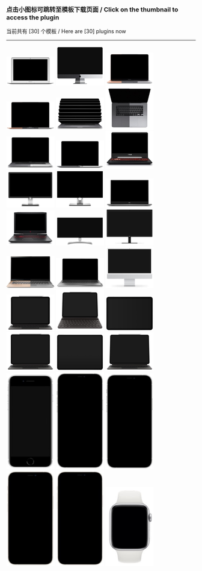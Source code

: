 ### 点击小图标可跳转至模板下载页面  /  Click on the thumbnail to access the plugin  
当前共有 [30] 个模板 / Here are [30] plugins now  
****  

<a href="https://cdn.jsdelivr.net/gh/lihaoyun6/capXDR-plugins/plugins/Apple MBA13.zip"><img src="./Apple MBA13.jpg" alt="Apple MBA13" width="128" /></a>
<a href="https://cdn.jsdelivr.net/gh/lihaoyun6/capXDR-plugins/plugins/Apple iMac.zip"><img src="./Apple iMac.jpg" alt="Apple iMac" width="128" /></a>
<a href="https://cdn.jsdelivr.net/gh/lihaoyun6/capXDR-plugins/plugins/Apple rMBA13 K.zip"><img src="./Apple rMBA13 K.jpg" alt="Apple rMBA13 K" width="128" /></a>
<a href="https://cdn.jsdelivr.net/gh/lihaoyun6/capXDR-plugins/plugins/Apple rMBA13.zip"><img src="./Apple rMBA13.jpg" alt="Apple rMBA13" width="128" /></a>
<a href="https://cdn.jsdelivr.net/gh/lihaoyun6/capXDR-plugins/plugins/Apple rMBP16 K(anim).zip"><img src="./Apple rMBP16 K(anim).jpg" alt="Apple rMBP16 K(anim)" width="128" /></a>
<a href="https://cdn.jsdelivr.net/gh/lihaoyun6/capXDR-plugins/plugins/Apple rMBP16 K+T.zip"><img src="./Apple rMBP16 K+T.jpg" alt="Apple rMBP16 K+T" width="128" /></a>
<a href="https://cdn.jsdelivr.net/gh/lihaoyun6/capXDR-plugins/plugins/Apple rMBP16 K.zip"><img src="./Apple rMBP16 K.jpg" alt="Apple rMBP16 K" width="128" /></a>
<a href="https://cdn.jsdelivr.net/gh/lihaoyun6/capXDR-plugins/plugins/Apple rMBP16.zip"><img src="./Apple rMBP16.jpg" alt="Apple rMBP16" width="128" /></a>
<a href="https://cdn.jsdelivr.net/gh/lihaoyun6/capXDR-plugins/plugins/Asus TUF6.zip"><img src="./Asus TUF6.jpg" alt="Asus TUF6" width="128" /></a>
<a href="https://cdn.jsdelivr.net/gh/lihaoyun6/capXDR-plugins/plugins/Dell P2715Q.zip"><img src="./Dell P2715Q.jpg" alt="Dell P2715Q" width="128" /></a>
<a href="https://cdn.jsdelivr.net/gh/lihaoyun6/capXDR-plugins/plugins/Dell UP3218K.zip"><img src="./Dell UP3218K.jpg" alt="Dell UP3218K" width="128" /></a>
<a href="https://cdn.jsdelivr.net/gh/lihaoyun6/capXDR-plugins/plugins/Dell XPS15.zip"><img src="./Dell XPS15.jpg" alt="Dell XPS15" width="128" /></a>
<a href="https://cdn.jsdelivr.net/gh/lihaoyun6/capXDR-plugins/plugins/HP OMEN4 Plus K.zip"><img src="./HP OMEN4 Plus K.jpg" alt="HP OMEN4 Plus K" width="128" /></a>
<a href="https://cdn.jsdelivr.net/gh/lihaoyun6/capXDR-plugins/plugins/LG 34WK95U.zip"><img src="./LG 34WK95U.jpg" alt="LG 34WK95U" width="128" /></a>
<a href="https://cdn.jsdelivr.net/gh/lihaoyun6/capXDR-plugins/plugins/LG Ultrafine 5K.zip"><img src="./LG Ultrafine 5K.jpg" alt="LG Ultrafine 5K" width="128" /></a>
<a href="https://cdn.jsdelivr.net/gh/lihaoyun6/capXDR-plugins/plugins/Lenovo Air14IML K.zip"><img src="./Lenovo Air14IML K.jpg" alt="Lenovo Air14IML K" width="128" /></a>
<a href="https://cdn.jsdelivr.net/gh/lihaoyun6/capXDR-plugins/plugins/Lenovo Pro13IML K.zip"><img src="./Lenovo Pro13IML K.jpg" alt="Lenovo Pro13IML K" width="128" /></a>
<a href="https://cdn.jsdelivr.net/gh/lihaoyun6/capXDR-plugins/plugins/iMac M1.zip"><img src="./iMac M1.jpg" alt="iMac M1" width="128" /></a>
<a href="https://cdn.jsdelivr.net/gh/lihaoyun6/capXDR-plugins/plugins/iPad Air4 K+P.zip"><img src="./iPad Air4 K+P.jpg" alt="iPad Air4 K+P" width="128" /></a>
<a href="https://cdn.jsdelivr.net/gh/lihaoyun6/capXDR-plugins/plugins/iPad Air4 SK+P.zip"><img src="./iPad Air4 SK+P.jpg" alt="iPad Air4 SK+P" width="128" /></a>
<a href="https://cdn.jsdelivr.net/gh/lihaoyun6/capXDR-plugins/plugins/iPad Air4.zip"><img src="./iPad Air4.jpg" alt="iPad Air4" width="128" /></a>
<a href="https://cdn.jsdelivr.net/gh/lihaoyun6/capXDR-plugins/plugins/iPad Pro K+P.zip"><img src="./iPad Pro K+P.jpg" alt="iPad Pro K+P" width="128" /></a>
<a href="https://cdn.jsdelivr.net/gh/lihaoyun6/capXDR-plugins/plugins/iPad Pro.zip"><img src="./iPad Pro.jpg" alt="iPad Pro" width="128" /></a>
<a href="https://cdn.jsdelivr.net/gh/lihaoyun6/capXDR-plugins/plugins/iPad Pro12.9 K+P.zip"><img src="./iPad Pro12.9 K+P.jpg" alt="iPad Pro12.9 K+P" width="128" /></a>
<a href="https://cdn.jsdelivr.net/gh/lihaoyun6/capXDR-plugins/plugins/iPhone SE2.zip"><img src="./iPhone SE2.jpg" alt="iPhone SE2" width="128" /></a>
<a href="https://cdn.jsdelivr.net/gh/lihaoyun6/capXDR-plugins/plugins/iPhone12 Pro Max.zip"><img src="./iPhone12 Pro Max.jpg" alt="iPhone12 Pro Max" width="128" /></a>
<a href="https://cdn.jsdelivr.net/gh/lihaoyun6/capXDR-plugins/plugins/iPhone12 Pro.zip"><img src="./iPhone12 Pro.jpg" alt="iPhone12 Pro" width="128" /></a>
<a href="https://cdn.jsdelivr.net/gh/lihaoyun6/capXDR-plugins/plugins/iPhone12 mini.zip"><img src="./iPhone12 mini.jpg" alt="iPhone12 mini" width="128" /></a>
<a href="https://cdn.jsdelivr.net/gh/lihaoyun6/capXDR-plugins/plugins/iPhone12.zip"><img src="./iPhone12.jpg" alt="iPhone12" width="128" /></a>
<a href="https://cdn.jsdelivr.net/gh/lihaoyun6/capXDR-plugins/plugins/iWatch Series6.zip"><img src="./iWatch Series6.jpg" alt="iWatch Series6" width="128" /></a>
